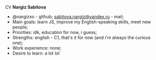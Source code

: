 CV 
**Nargiz Sabitova**
- @nargizxo - github; sabitova.nargiz@yandex.ru - mail; 
- Main goals: learn JS, improve my English-speaking skills, meet new people; 
- Priorities: idk, education for now, i guess;
- Strengths: english - C1, that's it for now (and i'm always the curious one);  
- Work experience: none;
- Desire to learn: a lot lol 